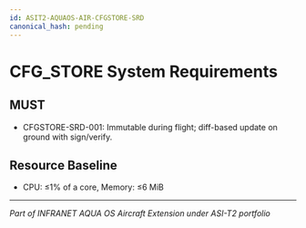 ```yaml
---
id: ASIT2-AQUAOS-AIR-CFGSTORE-SRD
canonical_hash: pending
---
```


# CFG_STORE System Requirements

## MUST
- CFGSTORE-SRD-001: Immutable during flight; diff-based update on ground with sign/verify.

## Resource Baseline
- CPU: ≤1% of a core, Memory: ≤6 MiB

---
*Part of INFRANET AQUA OS Aircraft Extension under ASI-T2 portfolio*
